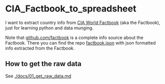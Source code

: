 # CIA_Factbook_to_spreadsheet
I want to extract country info from [CIA World Factbook](https://www.cia.gov/the-world-factbook/) (aka the Factbook), just for learning python and data munging. 

Note that [github.com/factbook](https://github.com/factbook) is a complete info source about the Factbook. There you can find the repo [factbook.json](https://github.com/factbook/factbook.json.git) with json formatted info extracted from the Factbook.


## How to get the raw data
See [./docs/01_get_raw_data.md](./docs/01_get_raw_data.md)

